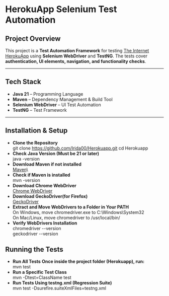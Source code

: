 # HerokuApp Selenium Test Automation

##  Project Overview
This project is a **Test Automation Framework** for testing [The Internet HerokuApp](https://the-internet.herokuapp.com/) using **Selenium WebDriver** and **TestNG**. 
The tests cover **authentication, UI elements, navigation, and functionality checks**.

---

##  Tech Stack
- **Java 21** – Programming Language
- **Maven** – Dependency Management & Build Tool
- **Selenium WebDriver** – UI Test Automation
- **TestNG** – Test Framework

---

## Installation & Setup
- **Clone the Repository**\
git clone https://github.com/Irida00/Herokuapp.git
cd Herokuapp
-  **Check Java Version (Must be 21 or later)**\
java -version
-  **Download Maven if not installed**\
  [Maven](https://maven.apache.org/download.cgi)\
-  **Check if Maven is installed**\
mvn -version
-  **Download Chrome WebDriver**\
   [Chrome WebDriver](https://developer.chrome.com/docs/chromedriver/downloads)
-  **Download GeckoDriver(for Firefox)**\
   [GeckoDriver]([https://developer.chrome.com/docs/chromedriver/downloads](https://github.com/mozilla/geckodriver/releases))   
-  **Extract and Move WebDrivers to a Folder in Your PATH**\
On Windows, move chromedriver.exe to C:\Windows\System32\
On Mac/Linux, move chromedriver to /usr/local/bin/
-  **Verify WebDrivers Installation**\
chromedriver --version\
geckodriver --version

## Running the Tests
- **Run All Tests**
 **Once inside the project folder (Herokuapp), run:**\
  mvn test
- **Run a Specific Test Class**\
mvn -Dtest=ClassName test
- **Run Tests Using testng.xml (Regression Suite)**\
  mvn test -Dsurefire.suiteXmlFiles=testng.xml

